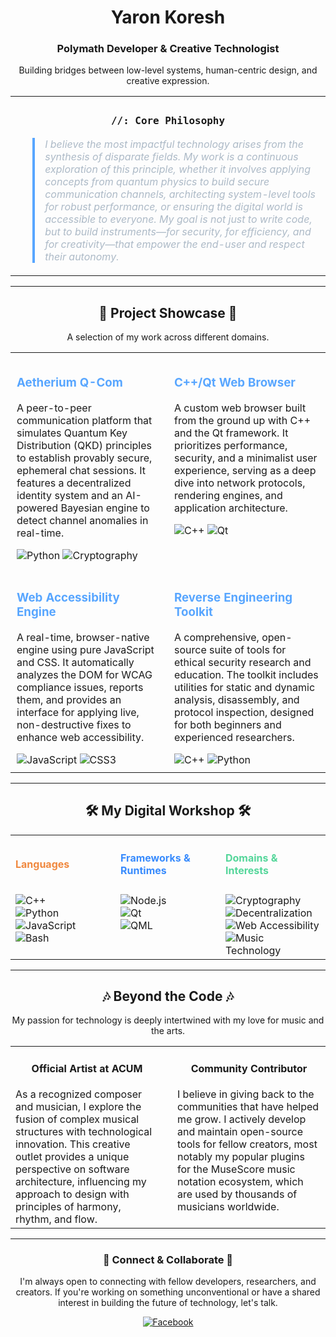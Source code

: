 <div align='center'>
  <h1>Yaron Koresh</h1>
  <h3>Polymath Developer & Creative Technologist</h3>
  <p>
    Building bridges between low-level systems, human-centric design, and creative expression.
  </p>
</div>

<table width='100%'>
  <tr>
    <td width='100%'>
      <h3 align='center'><code>//: Core Philosophy</code></h3>
      <blockquote style='color: #ADBAC7; border-left: 4px solid #58A6FF; padding-left: 16px;'>
        <em>I believe the most impactful technology arises from the synthesis of disparate fields. My work is a continuous exploration of this principle, whether it involves applying concepts from quantum physics to build secure communication channels, architecting system-level tools for robust performance, or ensuring the digital world is accessible to everyone. My goal is not just to write code, but to build instruments—for security, for efficiency, and for creativity—that empower the end-user and respect their autonomy.</em>
      </blockquote>
    </td>
  </tr>
</table>

-----

<h2 align='center'>🚀 Project Showcase 🚀</h2>
<p align='center'>A selection of my work across different domains.</p>

<table width='100%'>
  <tr valign='top'>
    <td width='50%' style='padding: 10px;'>
      <h3 style='color: #58A6FF;'>Aetherium Q-Com</h3>
      <p>A peer-to-peer communication platform that simulates Quantum Key Distribution (QKD) principles to establish provably secure, ephemeral chat sessions. It features a decentralized identity system and an AI-powered Bayesian engine to detect channel anomalies in real-time.</p>
      <div align='left'>
        <img src='https://img.shields.io/badge/Python-3776AB?style=for-the-badge&logo=python&logoColor=white' alt='Python'/>
        <img src='https://img.shields.io/badge/Cryptography-007396?style=for-the-badge&logo=gnuprivacyguard&logoColor=white' alt='Cryptography'/>
      </div>
    </td>
    <td width='50%' style='padding: 10px;'>
      <h3 style='color: #58A6FF;'>C++/Qt Web Browser</h3>
      <p>A custom web browser built from the ground up with C++ and the Qt framework. It prioritizes performance, security, and a minimalist user experience, serving as a deep dive into network protocols, rendering engines, and application architecture.</p>
      <div align='left'>
        <img src='https://img.shields.io/badge/C++-00599C?style=for-the-badge&logo=cplusplus&logoColor=white' alt='C++'/>
        <img src='https://img.shields.io/badge/Qt-41CD52?style=for-the-badge&logo=qt&logoColor=white' alt='Qt'/>
      </div>
    </td>
  </tr>
  <tr valign='top'>
    <td width='50%' style='padding: 10px;'>
      <h3 style='color: #58A6FF;'>Web Accessibility Engine</h3>
      <p>A real-time, browser-native engine using pure JavaScript and CSS. It automatically analyzes the DOM for WCAG compliance issues, reports them, and provides an interface for applying live, non-destructive fixes to enhance web accessibility.</p>
      <div align='left'>
        <img src='https://img.shields.io/badge/JavaScript-F7DF1E?style=for-the-badge&logo=javascript&logoColor=black' alt='JavaScript'/>
        <img src='https://img.shields.io/badge/CSS3-1572B6?style=for-the-badge&logo=css3&logoColor=white' alt='CSS3'/>
      </div>
    </td>
    <td width='50%' style='padding: 10px;'>
      <h3 style='color: #58A6FF;'>Reverse Engineering Toolkit</h3>
      <p>A comprehensive, open-source suite of tools for ethical security research and education. The toolkit includes utilities for static and dynamic analysis, disassembly, and protocol inspection, designed for both beginners and experienced researchers.</p>
      <div align='left'>
        <img src='https://img.shields.io/badge/C++-00599C?style=for-the-badge&logo=cplusplus&logoColor=white' alt='C++'/>
        <img src='https://img.shields.io/badge/Python-3776AB?style=for-the-badge&logo=python&logoColor=white' alt='Python'/>
      </div>
    </td>
  </tr>
</table>

-----

<h2 align='center'>🛠️ My Digital Workshop 🛠️</h2>

<table width='100%'>
  <tr>
    <th align='left' width='33%'><h4 style='color: #F0883E;'>Languages</h4></th>
    <th align='left' width='33%'><h4 style='color: #388BFD;'>Frameworks & Runtimes</h4></th>
    <th align='left' width='33%'><h4 style='color: #54D69A;'>Domains & Interests</h4></th>
  </tr>
  <tr valign='top'>
    <td>
      <img src='https://img.shields.io/badge/C++-00599C?style=for-the-badge&logo=cplusplus&logoColor=white' alt='C++'/><br>
      <img src='https://img.shields.io/badge/Python-3776AB?style=for-the-badge&logo=python&logoColor=white' alt='Python'/><br>
      <img src='https://img.shields.io/badge/JavaScript-F7DF1E?style=for-the-badge&logo=javascript&logoColor=black' alt='JavaScript'/><br>
      <img src='https://img.shields.io/badge/Bash-4EAA25?style=for-the-badge&logo=gnu-bash&logoColor=white' alt='Bash'/>
    </td>
    <td>
      <img src='https://img.shields.io/badge/Node.js-339933?style=for-the-badge&logo=nodedotjs&logoColor=white' alt='Node.js'/><br>
      <img src='https://img.shields.io/badge/Qt-41CD52?style=for-the-badge&logo=qt&logoColor=white' alt='Qt'/><br>
      <img src='https://img.shields.io/badge/QML-41CD52?style=for-the-badge&logo=qt&logoColor=white' alt='QML'/>
    </td>
    <td>
      <img src='https://img.shields.io/badge/Cryptography-007396?style=for-the-badge&logo=gnuprivacyguard&logoColor=white' alt='Cryptography'/><br>
      <img src='https://img.shields.io/badge/Decentralization-F2A900?style=for-the-badge&logo=bitcoin&logoColor=white' alt='Decentralization'/><br>
      <img src='https://img.shields.io/badge/Web_Accessibility-005A9C?style=for-the-badge' alt='Web Accessibility'/><br>
      <img src='https://img.shields.io/badge/Music_Technology-E0234E?style=for-the-badge' alt='Music Technology'/>
    </td>
  </tr>
</table>

-----

<h2 align='center'>🎶 Beyond the Code 🎶</h2>
<p align='center'>My passion for technology is deeply intertwined with my love for music and the arts.</p>
<table width='100%'>
  <tr valign='top'>
    <td width='50%' style='padding-right: 15px;'>
      <h4 align='center'>Official Artist at ACUM</h4>
      As a recognized composer and musician, I explore the fusion of complex musical structures with technological innovation. This creative outlet provides a unique perspective on software architecture, influencing my approach to design with principles of harmony, rhythm, and flow.
    </td>
    <td width='50%' style='padding-left: 15px;'>
      <h4 align='center'>Community Contributor</h4>
      I believe in giving back to the communities that have helped me grow. I actively develop and maintain open-source tools for fellow creators, most notably my popular plugins for the MuseScore music notation ecosystem, which are used by thousands of musicians worldwide.
    </td>
  </tr>
</table>

-----

<div align='center'>
  <h3>🤝 Connect & Collaborate 🤝</h3>
  <p>I'm always open to connecting with fellow developers, researchers, and creators. If you're working on something unconventional or have a shared interest in building the future of technology, let's talk.</p>
  <a href='https://www.facebook.com/profile.php?id=100071801628056'>
    <img src="https://img.shields.io/badge/Facebook-1877F2?style=for-the-badge&logo=facebook&logoColor=white" alt="Facebook"/>
  </a>
</div>
